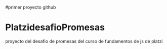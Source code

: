 #primer proyecto github
# PlatzidesafioPromesas
proyecto del desafio de promesas del curso de fundamentos de js de platzi

